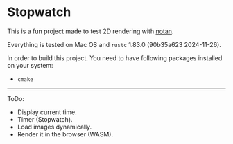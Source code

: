# Stopwatch

This is a fun project made to test 2D rendering with [notan](https://crates.io/crates/notan).

Everything is tested on Mac OS and `rustc` 1.83.0 (90b35a623 2024-11-26).

In order to build this project. You need to have following packages installed on your system:

* `cmake`


----

ToDo:

* Display current time.
* Timer (Stopwatch).
* Load images dynamically.
* Render it in the browser (WASM).